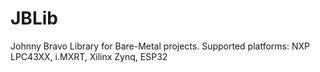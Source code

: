 # JBLib
Johnny Bravo Library for Bare-Metal projects. Supported platforms: NXP LPC43XX, i.MXRT, Xilinx Zynq, ESP32